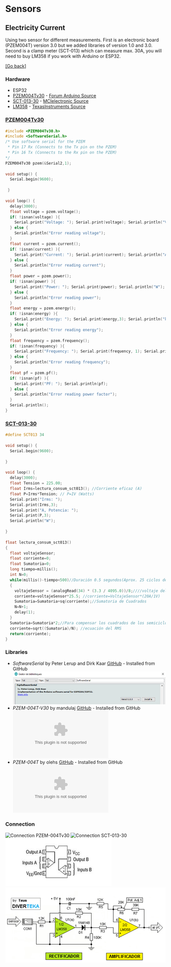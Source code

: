 # Sensors
## Electricity Current
Using two sensor for different measurements. First is an electronic board (PZEM004T) version 3.0 but we added libraries of version 1.0 and 3.0. Second is a clamp meter (SCT-013) which can measure max. 30A, you will need to buy LM358 if you work with Arduino or ESP32.

[[Go back]](/sensors)

### Hardware
* ESP32
* [PZEM004Tv30](docs/PZEM-004Tv30.pdf) - [Forum Arduino Source](https://forum.arduino.cc/index.php?action=dlattach;topic=480767.0;attach=220845)
* [SCT-013-30](docs/SCT-013-30.pdf) - [MCIelectronic Source](https://www.mcielectronics.cl/website_MCI/static/documents/Datasheet_SCT013.pdf)
* [LM358](docs/LM358.pdf) - [TexasInstruments Source](http://www.ti.com/lit/ds/symlink/lm358-n.pdf)

### [PZEM004Tv30](PZEM004Tv30/[PZEM004Tv30.ino)
```cpp
#include <PZEM004Tv30.h>
#include <SoftwareSerial.h>
/* Use software serial for the PZEM
 * Pin 17 Rx (Connects to the Tx pin on the PZEM)
 * Pin 16 Tx (Connects to the Rx pin on the PZEM)
*/
PZEM004Tv30 pzem(&Serial2,1);

void setup() {
  Serial.begin(9600);
      
 }

void loop() {
  delay(3000);
  float voltage = pzem.voltage();
  if( !isnan(voltage) ){
    Serial.print("Voltage: "); Serial.print(voltage); Serial.println("V");
  } else {
    Serial.println("Error reading voltage");
  }
  float current = pzem.current();
  if( !isnan(current) ){
    Serial.print("Current: "); Serial.print(current); Serial.println("A");
  } else {
    Serial.println("Error reading current");
  }
  float power = pzem.power();
  if( !isnan(power) ){
    Serial.print("Power: "); Serial.print(power); Serial.println("W");
  } else {
    Serial.println("Error reading power");
  }
  float energy = pzem.energy();
  if( !isnan(energy) ){
    Serial.print("Energy: "); Serial.print(energy,3); Serial.println("kWh");
  } else {
    Serial.println("Error reading energy");
  }
  float frequency = pzem.frequency();
  if( !isnan(frequency) ){
    Serial.print("Frequency: "); Serial.print(frequency, 1); Serial.println("Hz");
  } else {
    Serial.println("Error reading frequency");
  }
  float pf = pzem.pf();
  if( !isnan(pf) ){
    Serial.print("PF: "); Serial.println(pf);
  } else {
    Serial.println("Error reading power factor");
  }
  Serial.println();    
}
```

### [SCT-013-30](SCT-013-30/SCT-013-30.ino) 
```cpp
#define SCT013 34

void setup() {
  Serial.begin(9600);

}

void loop() {
  delay(3000);
  float Tension = 225.00;
  float Irms=lectura_consum_sct013(); //Corriente eficaz (A)
  float P=Irms*Tension; // P=IV (Watts)
  Serial.print("Irms: ");
  Serial.print(Irms,3);
  Serial.print("A, Potencia: ");
  Serial.print(P,3);  
  Serial.println("W");
 
}

float lectura_consum_sct013()
{
  float voltajeSensor;
  float corriente=0;
  float Sumatoria=0;
  long tiempo=millis();
  int N=0;
  while(millis()-tiempo<500)//Duración 0.5 segundos(Aprox. 25 ciclos de 50Hz)
  { 
    voltajeSensor = (analogRead(34) * (3.3 / 4095.0))/8;////voltaje del sensor
    corriente=voltajeSensor*25.5; //corriente=VoltajeSensor*(20A/1V)
    Sumatoria=Sumatoria+sq(corriente);//Sumatoria de Cuadrados
    N=N+1;
    delay(1);
  }
  Sumatoria=Sumatoria*2;//Para compensar los cuadrados de los semiciclos negativos.
  corriente=sqrt((Sumatoria)/N); //ecuación del RMS
  return(corriente);
}
```

### Libraries
* _SoftwareSerial_ by Peter Lerup and Dirk Kaar [GitHub](https://github.com/plerup/espsoftwareserial/) - Installed from GitHub
![SoftwareSerial_library](docs/SoftwareSerial_library.png)
* _PZEM-004T-V30_ by mandulaj [GitHub](https://github.com/mandulaj/PZEM-004T-v30) - Installed from GitHub
![PZEM-004T-v30_library](PZEM004Tv30/PZEM-004T-v30.zip)
* _PZEM-004T_ by olehs [GitHub](https://github.com/olehs/PZEM004T) - Installed from GitHub
![PZEM-004T_library](PZEM004Tv30/PZEM-004T.zip)

### Connection
![Connection PZEM-004Tv30](docs/PZEM-004Tv30.jpeg)
![Connection SCT-013-30](docs/SCT-013-30.jpeg)
![Connection internal LM358](docs/LM358.jfif)
![Connection external LM358](docs/LM358_OA.jpg)
